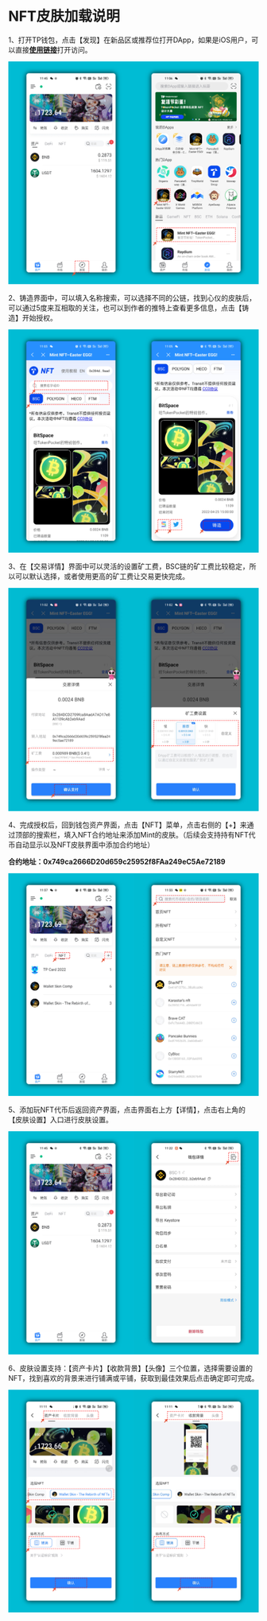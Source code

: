 # NFT皮肤加载说明

1、打开TP钱包，点击【发现】在新品区或推荐位打开DApp，如果是iOS用户，可以直接[**使用链接**](https://tp-lab.tokenpocket.pro/mint-skin-2/index.html#/)打开访问。

![](<../../.gitbook/assets/11 (3).png>)

2、铸造界面中，可以填入名称搜索，可以选择不同的公链，找到心仪的皮肤后，可以通过5度来互相取的关注，也可以到作者的推特上查看更多信息，点击【铸造】开始授权。

![](../../.gitbook/assets/22.png)

3、在【交易详情】界面中可以灵活的设置矿工费，BSC链的矿工费比较稳定，所以可以默认选择，或者使用更高的矿工费让交易更快完成。

![](../../.gitbook/assets/33.png)

4、完成授权后，回到钱包资产界面，点击【NFT】菜单，点击右侧的【+】来通过顶部的搜索栏，填入NFT合约地址来添加Mint的皮肤。（后续会支持持有NFT代币自动显示以及NFT皮肤界面中添加合约地址）&#x20;

**合约地址：0x749ca2666D20d659c25952f8FAa249eC5Ae72189**

![](../../.gitbook/assets/44.png)

5、添加玩NFT代币后返回资产界面，点击界面右上方【详情】，点击右上角的【皮肤设置】入口进行皮肤设置。

![](../../.gitbook/assets/55.png)

6、皮肤设置支持：【资产卡片】【收款背景】【头像】三个位置，选择需要设置的NFT，找到喜欢的背景来进行铺满或平铺，获取到最佳效果后点击确定即可完成。

![](../../.gitbook/assets/66.png)
